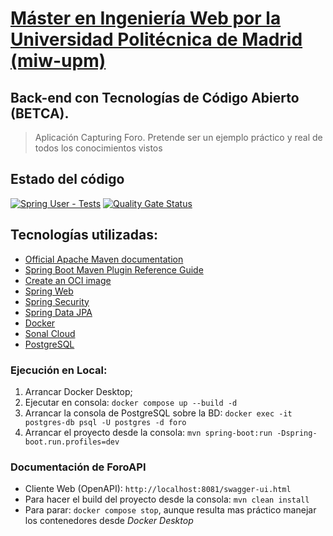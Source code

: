 # [Máster en Ingeniería Web por la Universidad Politécnica de Madrid (miw-upm)](http://miw.etsisi.upm.es)
## Back-end con Tecnologías de Código Abierto (BETCA).
> Aplicación Capturing Foro. Pretende ser un ejemplo práctico y real de todos los conocimientos vistos

## Estado del código
[![Spring User - Tests](https://github.com/rafaelacirino/miw-backend-foro/actions/workflows/ci.yml/badge.svg)](https://github.com/rafaelacirino/miw-backend-foro/actions/workflows/ci.yml)
[![Quality Gate Status](https://sonarcloud.io/api/project_badges/measure?project=rafaelacirino_miw-backend-foro&metric=alert_status)](https://sonarcloud.io/summary/new_code?id=rafaelacirino_miw-backend-foro)

## Tecnologías utilizadas:
* [Official Apache Maven documentation](https://maven.apache.org/guides/index.html)
* [Spring Boot Maven Plugin Reference Guide](https://docs.spring.io/spring-boot/3.4.3/maven-plugin)
* [Create an OCI image](https://docs.spring.io/spring-boot/3.4.3/maven-plugin/build-image.html)
* [Spring Web](https://docs.spring.io/spring-boot/3.4.3/reference/web/servlet.html)
* [Spring Security](https://docs.spring.io/spring-boot/3.4.3/reference/web/spring-security.html)
* [Spring Data JPA](https://docs.spring.io/spring-boot/3.4.3/reference/data/sql.html#data.sql.jpa-and-spring-data)
* [Docker](https://docs.docker.com/manuals/)
* [Sonal Cloud](https://docs.sonarsource.com/sonarqube-cloud/)
* [PostgreSQL](https://www.postgresql.org/docs/current/)


### Ejecución en Local:
1. Arrancar Docker Desktop;
2. Ejecutar en consola: `docker compose up --build -d`
3. Arrancar la consola de PostgreSQL sobre la BD: `docker exec -it postgres-db psql -U postgres -d foro`
4. Arrancar el proyecto desde la consola: `mvn spring-boot:run -Dspring-boot.run.profiles=dev`

### Documentación de ForoAPI
* Cliente Web (OpenAPI): `http://localhost:8081/swagger-ui.html`
* Para hacer el build del proyecto desde la consola: `mvn clean install`
* Para parar: `docker compose stop`, aunque resulta mas práctico manejar los contenedores desde _Docker Desktop_